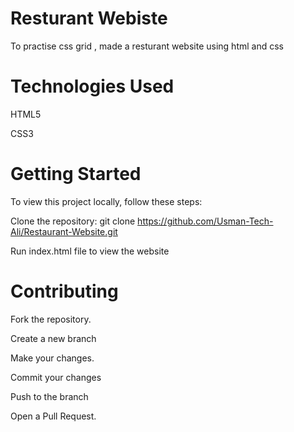 # Resturant Webiste

To practise css grid , made a resturant website using html and css

# Technologies Used

HTML5

CSS3

# Getting Started

To view this project locally, follow these steps:

Clone the repository: git clone https://github.com/Usman-Tech-Ali/Restaurant-Website.git

Run index.html file to view the website

# Contributing

Fork the repository.

Create a new branch

Make your changes.

Commit your changes

Push to the branch

Open a Pull Request.
